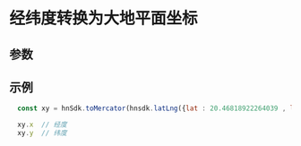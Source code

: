 # 经纬度转换为大地平面坐标

## 参数
<ToMercatorParams />

## 示例
```js
  const xy = hnSdk.toMercator(hnsdk.latLng({lat : 20.46818922264039 , lng : 88.90624999999949}))

  xy.x  // 经度
  xy.y  // 纬度
```